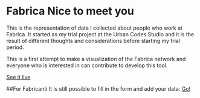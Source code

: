 Fabrica Nice to meet you
============

This is the representation of data I collected about people who work at Fabrica. It started as my trial project at the Urban Codes Studio and it is the result of different thoughts and considerations before starting my trial period.

This is a first attempt to make a visualization of the Fabrica network and everyone who is interested in can contribute to develop this tool.

[See it live](http://tiny.cc/thanksfabrica)

##For Fabricanti
It is still possible to fill in the form and add your data: [Go!](http://tiny.cc/hellofabrica)


